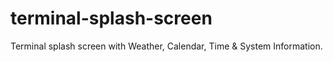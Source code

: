 # terminal-splash-screen
Terminal splash screen with Weather, Calendar, Time &amp; System Information.
